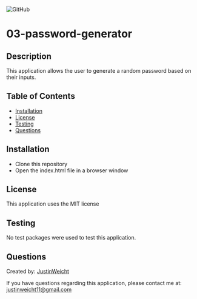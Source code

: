 
  ![GitHub](https://img.shields.io/github/license/JustinWeicht/03-password-generator)

  # 03-password-generator

  ## Description
  This application allows the user to generate a random password based on their inputs.

  ## Table of Contents
  * [Installation](#installation)
  * [License](#license)
  * [Testing](#testing)
  * [Questions](#questions)

  ## Installation 
  - Clone this repository 
  - Open the index.html file in a browser window

  ## License
  This application uses the MIT license

  ## Testing
  No test packages were used to test this application.

  ## Questions
  Created by: [JustinWeicht](https://github.com/JustinWeicht)
  
  If you have questions regarding this application, please contact me at: [justinweicht11@gmail.com](justinweicht11@gmail.com)